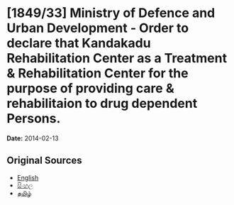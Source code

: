 # [1849/33] Ministry of Defence and Urban Development - Order to declare that Kandakadu Rehabilitation Center as a Treatment & Rehabilitation Center for the purpose of providing care & rehabilitaion to drug dependent Persons.

**Date:** 2014-02-13

## Original Sources

- [English](https://documents.gov.lk/view/extra-gazettes/2014/2/1849-33_E.pdf)
- [සිංහල](https://documents.gov.lk/view/extra-gazettes/2014/2/1849-33_S.pdf)
- [தமிழ்](https://documents.gov.lk/view/extra-gazettes/2014/2/1849-33_T.pdf)
